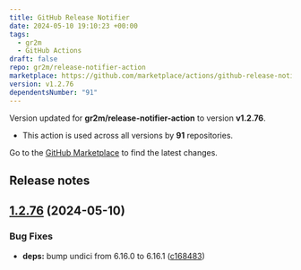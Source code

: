 ```yaml
---
title: GitHub Release Notifier
date: 2024-05-10 19:10:23 +00:00
tags:
  - gr2m
  - GitHub Actions
draft: false
repo: gr2m/release-notifier-action
marketplace: https://github.com/marketplace/actions/github-release-notifier
version: v1.2.76
dependentsNumber: "91"
---
```



Version updated for **gr2m/release-notifier-action** to version **v1.2.76**.
- This action is used across all versions by **91** repositories.

Go to the [GitHub Marketplace](https://github.com/marketplace/actions/github-release-notifier) to find the latest changes.

## Release notes

## [1.2.76](https://github.com/gr2m/release-notifier-action/compare/v1.2.75...v1.2.76) (2024-05-10)


### Bug Fixes

* **deps:** bump undici from 6.16.0 to 6.16.1 ([c168483](https://github.com/gr2m/release-notifier-action/commit/c16848334da6d541eb29d239ae2c29c4075d1c55))




